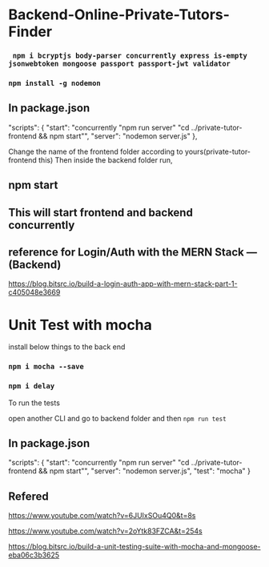 # Backend-Online-Private-Tutors-Finder

### ` npm i bcryptjs body-parser concurrently express is-empty jsonwebtoken mongoose passport passport-jwt validator`
### `npm install -g nodemon`

## In package.json
"scripts": {
    "start": "concurrently \"npm run server\" \"cd ../private-tutor-frontend && npm start\"",
    "server": "nodemon server.js"
  },
  
  Change the name of the frontend folder according to yours(private-tutor-frontend this)
  Then inside the backend folder run,
  ## npm start
  ## This will start frontend and backend concurrently

## reference for Login/Auth with the MERN Stack — (Backend)
https://blog.bitsrc.io/build-a-login-auth-app-with-mern-stack-part-1-c405048e3669

# Unit Test with mocha
install below things to the back end
### `npm i mocha --save`
### `npm i delay`

To run the tests

open another CLI and go to backend folder and then `npm run test`

## In package.json
"scripts": {
    "start": "concurrently \"npm run server\" \"cd ../private-tutor-frontend && npm start\"",
    "server": "nodemon server.js",
    "test": "mocha"
  }
  
## Refered
https://www.youtube.com/watch?v=6JUIxSOu4Q0&t=8s

https://www.youtube.com/watch?v=2oYtk83FZCA&t=254s

https://blog.bitsrc.io/build-a-unit-testing-suite-with-mocha-and-mongoose-eba06c3b3625

